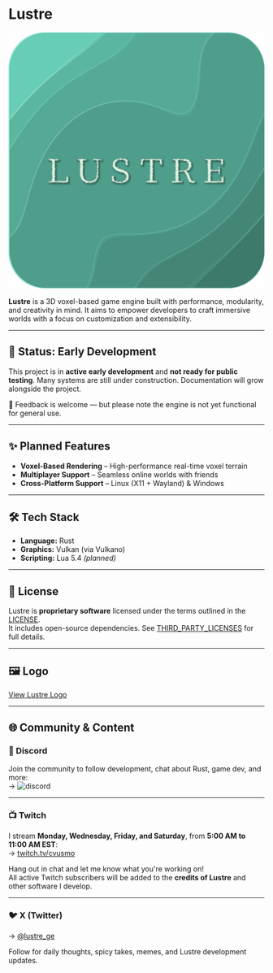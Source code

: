 # Lustre

![Lustre Logo](https://github.com/cvusmo/lustre/blob/dev/assets/icon/logo.png?raw=true)

**Lustre** is a 3D voxel-based game engine built with performance, modularity, and creativity in mind. It aims to empower developers to craft immersive worlds with a focus on customization and extensibility.

---

## 🚧 Status: Early Development

This project is in **active early development** and **not ready for public testing**. Many systems are still under construction. Documentation will grow alongside the project.

💬 Feedback is welcome — but please note the engine is not yet functional for general use.

---

## ✨ Planned Features

- **Voxel-Based Rendering** – High-performance real-time voxel terrain  
- **Multiplayer Support** – Seamless online worlds with friends  
- **Cross-Platform Support** – Linux (X11 + Wayland) & Windows  

---

## 🛠️ Tech Stack

- **Language:** Rust  
- **Graphics:** Vulkan (via Vulkano)  
- **Scripting:** Lua 5.4 *(planned)*  

---

## 📄 License

Lustre is **proprietary software** licensed under the terms outlined in the [LICENSE](LICENSE).  
It includes open-source dependencies. See [THIRD_PARTY_LICENSES](THIRD_PARTY_LICENSES) for full details.

---

## 🖼️ Logo

[View Lustre Logo](https://github.com/cvusmo/lustre/blob/dev/assets/icon/logo.png?raw=true)

---

## 🌐 Community & Content

### 💬 Discord

Join the community to follow development, chat about Rust, game dev, and more:  
→ ![discord](https://discord.gg/WZH4XNgpem)

---

### 📺 Twitch

I stream **Monday, Wednesday, Friday, and Saturday**, from **5:00 AM to 11:00 AM EST**:  
→ [twitch.tv/cvusmo](https://www.twitch.tv/cvusmo)

Hang out in chat and let me know what you're working on!  
All active Twitch subscribers will be added to the **credits of Lustre** and other software I develop.

---

### 🐦 X (Twitter)

→ [@lustre_ge](https://www.x.com/lustre_ge)

Follow for daily thoughts, spicy takes, memes, and Lustre development updates.
